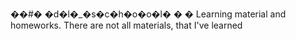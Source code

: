 ��#� �d�l�_�s�c�h�o�o�l�
�
�
Learning material and homeworks. There are not all materials, that I've learned
